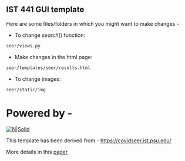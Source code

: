## IST 441 GUI template

Here are some files/folders in which you might want to make changes - 

- To change $search()$ function:
```sh
seer/views.py
```

- Make changes in the html page:
```sh
seer/templates/seer/results.html
```


- To change images:
```sh
seer/static/img
```

# Powered by -
[![N|Solid](https://static-www.elastic.co/v3/assets/bltefdd0b53724fa2ce/blt05047fdbe3b9c333/5c11ec1f3312ce2e785d9c30/logo-elastic-elasticsearch-lt.svg)](https://www.elastic.co/)


This template has been derived from - https://covidseer.ist.psu.edu/

More details in this [paper](https://openreview.net/pdf?id=teATV3fPZb)
